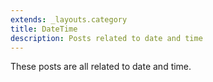 ```yaml
---
extends: _layouts.category
title: DateTime
description: Posts related to date and time
---
```


These posts are all related to date and time.
